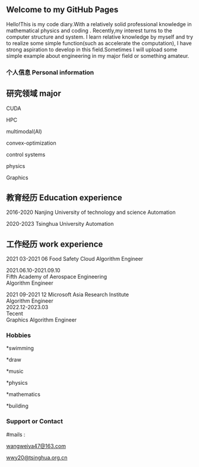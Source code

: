 ## Welcome to my GitHub Pages

Hello!This is my code diary.With a relatively solid professional knowledge in mathematical physics and coding . Recently,my interest turns to the computer structure and system. I learn relative knowledge by myself and try to realize some simple function(such as accelerate the computation), I have strong aspiration to develop in this field.Sometimes I will upload some simple example about engineering in my major field or something amateur.

### 个人信息   Personal information

## 研究领域  major

CUDA

HPC

multimodal(AI)

convex-optimization

control systems

physics

Graphics
## 教育经历  Education experience
2016-2020   Nanjing University of technology and science    Automation

2020-2023   Tsinghua University   Automation
## 工作经历  work experience
2021 03-2021 06
Food Safety Cloud 
Algorithm Engineer

2021.06.10-2021.09.10  
Fifth Academy of Aerospace Engineering       
Algorithm Engineer

2021 09-2021 12
Microsoft Asia Research Institute         
Algorithm Engineer  
2022.12-2023.03                                              
Tecent                                   
Graphics Algorithm Engineer   
### Hobbies
*swimming  

*draw 

*music 

*physics

*mathematics 

*building

### Support or Contact
#mails :

wangweiya47@163.com

wwy20@tsinghua.org.cn
